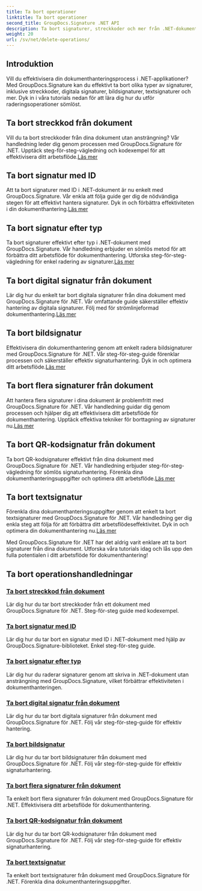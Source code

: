 ```yaml
---
title: Ta bort operationer
linktitle: Ta bort operationer
second_title: GroupDocs.Signature .NET API
description: Ta bort signaturer, streckkoder och mer från .NET-dokument med GroupDocs.Signature. Utforska handledningar för effektiv dokumenthantering nu!
weight: 20
url: /sv/net/delete-operations/
---
```

## Introduktion

Vill du effektivisera din dokumenthanteringsprocess i .NET-applikationer? Med GroupDocs.Signature kan du effektivt ta bort olika typer av signaturer, inklusive streckkoder, digitala signaturer, bildsignaturer, textsignaturer och mer. Dyk in i våra tutorials nedan för att lära dig hur du utför raderingsoperationer sömlöst.

## Ta bort streckkod från dokument
 Vill du ta bort streckkoder från dina dokument utan ansträngning? Vår handledning leder dig genom processen med GroupDocs.Signature för .NET. Upptäck steg-för-steg-vägledning och kodexempel för att effektivisera ditt arbetsflöde.[Läs mer](./delete-barcode/)

## Ta bort signatur med ID
 Att ta bort signaturer med ID i .NET-dokument är nu enkelt med GroupDocs.Signature. Vår enkla att följa guide ger dig de nödvändiga stegen för att effektivt hantera signaturer. Dyk in och förbättra effektiviteten i din dokumenthantering.[Läs mer](./delete-signature-by-id/)

## Ta bort signatur efter typ
Ta bort signaturer effektivt efter typ i .NET-dokument med GroupDocs.Signature. Vår handledning erbjuder en sömlös metod för att förbättra ditt arbetsflöde för dokumenthantering. Utforska steg-för-steg-vägledning för enkel radering av signaturer.[Läs mer](./delete-signature-by-type/)

## Ta bort digital signatur från dokument
 Lär dig hur du enkelt tar bort digitala signaturer från dina dokument med GroupDocs.Signature för .NET. Vår omfattande guide säkerställer effektiv hantering av digitala signaturer. Följ med för strömlinjeformad dokumenthantering.[Läs mer](./delete-digital-signature/)

## Ta bort bildsignatur
 Effektivisera din dokumenthantering genom att enkelt radera bildsignaturer med GroupDocs.Signature för .NET. Vår steg-för-steg-guide förenklar processen och säkerställer effektiv signaturhantering. Dyk in och optimera ditt arbetsflöde.[Läs mer](./delete-image-signature/)

## Ta bort flera signaturer från dokument
Att hantera flera signaturer i dina dokument är problemfritt med GroupDocs.Signature för .NET. Vår handledning guidar dig genom processen och hjälper dig att effektivisera ditt arbetsflöde för dokumenthantering. Upptäck effektiva tekniker för borttagning av signaturer nu.[Läs mer](./delete-multiple-signatures/)

## Ta bort QR-kodsignatur från dokument
 Ta bort QR-kodsignaturer effektivt från dina dokument med GroupDocs.Signature för .NET. Vår handledning erbjuder steg-för-steg-vägledning för sömlös signaturhantering. Förenkla dina dokumenthanteringsuppgifter och optimera ditt arbetsflöde.[Läs mer](./delete-qr-code-signature/)

## Ta bort textsignatur
 Förenkla dina dokumenthanteringsuppgifter genom att enkelt ta bort textsignaturer med GroupDocs.Signature för .NET. Vår handledning ger dig enkla steg att följa för att förbättra ditt arbetsflödeseffektivitet. Dyk in och optimera din dokumenthantering nu.[Läs mer](./delete-text-signature/)

Med GroupDocs.Signature för .NET har det aldrig varit enklare att ta bort signaturer från dina dokument. Utforska våra tutorials idag och lås upp den fulla potentialen i ditt arbetsflöde för dokumenthantering!
## Ta bort operationshandledningar
### [Ta bort streckkod från dokument](./delete-barcode/)
Lär dig hur du tar bort streckkoder från ett dokument med GroupDocs.Signature för .NET. Steg-för-steg guide med kodexempel.
### [Ta bort signatur med ID](./delete-signature-by-id/)
Lär dig hur du tar bort en signatur med ID i .NET-dokument med hjälp av GroupDocs.Signature-biblioteket. Enkel steg-för-steg guide.
### [Ta bort signatur efter typ](./delete-signature-by-type/)
Lär dig hur du raderar signaturer genom att skriva in .NET-dokument utan ansträngning med GroupDocs.Signature, vilket förbättrar effektiviteten i dokumenthanteringen.
### [Ta bort digital signatur från dokument](./delete-digital-signature/)
Lär dig hur du tar bort digitala signaturer från dokument med GroupDocs.Signature för .NET. Följ vår steg-för-steg-guide för effektiv hantering.
### [Ta bort bildsignatur](./delete-image-signature/)
Lär dig hur du tar bort bildsignaturer från dokument med GroupDocs.Signature för .NET. Följ vår steg-för-steg-guide för effektiv signaturhantering.
### [Ta bort flera signaturer från dokument](./delete-multiple-signatures/)
Ta enkelt bort flera signaturer från dokument med GroupDocs.Signature för .NET. Effektivisera ditt arbetsflöde för dokumenthantering.
### [Ta bort QR-kodsignatur från dokument](./delete-qr-code-signature/)
Lär dig hur du tar bort QR-kodsignaturer från dokument med GroupDocs.Signature för .NET. Följ vår steg-för-steg-guide för effektiv signaturhantering.
### [Ta bort textsignatur](./delete-text-signature/)
Ta enkelt bort textsignaturer från dokument med GroupDocs.Signature för .NET. Förenkla dina dokumenthanteringsuppgifter.